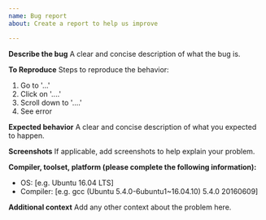 ```yaml
---
name: Bug report
about: Create a report to help us improve

---
```


**Describe the bug**
A clear and concise description of what the bug is.

**To Reproduce**
Steps to reproduce the behavior:
1. Go to '...'
2. Click on '....'
3. Scroll down to '....'
4. See error

**Expected behavior**
A clear and concise description of what you expected to happen.

**Screenshots**
If applicable, add screenshots to help explain your problem.

**Compiler, toolset, platform (please complete the following information):**
 - OS: [e.g. Ubuntu 16.04 LTS]
 - Compiler: [e.g. gcc (Ubuntu 5.4.0-6ubuntu1~16.04.10) 5.4.0 20160609]

**Additional context**
Add any other context about the problem here.
